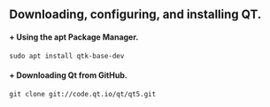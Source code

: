 ## Downloading, configuring, and installing QT.


#### + Using the apt Package Manager.

```
sudo apt install qtk-base-dev
```


#### + Downloading Qt from GitHub.

````
git clone git://code.qt.io/qt/qt5.git
````